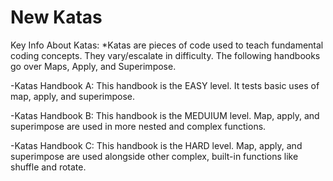 New Katas
==========

Key Info About Katas:
*Katas are pieces of code used to teach fundamental coding concepts. They vary/escalate in difficulty.
The following handbooks go over Maps, Apply, and Superimpose.

-Katas Handbook A:
This handbook is the EASY level. It tests basic uses of map, apply, and superimpose. 

-Katas Handbook B:
This handbook is the MEDUIUM level. Map, apply, and superimpose are used in more nested and complex functions.

-Katas Handbook C:
This handbook is the HARD level. Map, apply, and superimpose are used alongside other complex, built-in functions like shuffle and rotate.
